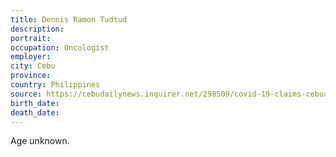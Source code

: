 ```yaml
---
title: Dennis Ramon Tudtud
description: 
portrait: 
occupation: Oncologist
employer: 
city: Cebu
province: 
country: Philippines
source: https://cebudailynews.inquirer.net/298509/covid-19-claims-cebuano-oncologists-life
birth_date: 
death_date: 
---
```


Age unknown.